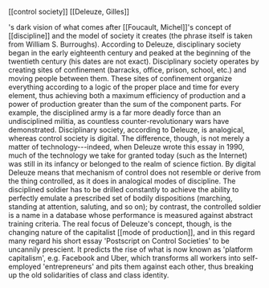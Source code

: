 [[control society]] [[Deleuze, Gilles]]

's dark vision of
what comes after [[Foucault, Michel]]'s concept of
[[discipline]] and the model
of society it creates (the phrase itself is taken from William S.
Burroughs). According to Deleuze, disciplinary society began in the
early eighteenth century and peaked at the beginning of the twentieth
century (his dates are not exact). Disciplinary society operates by
creating sites of confinement (barracks, office, prison, school, etc.)
and moving people between them. These sites of confinement organize
everything according to a logic of the proper place and time for every
element, thus achieving both a maximum efficiency of production and a
power of production greater than the sum of the component parts. For
example, the disciplined army is a far more deadly force than an
undisciplined militia, as countless counter-revolutionary wars have
demonstrated. Disciplinary society, according to Deleuze, is analogical,
whereas control society is digital. The difference, though, is not
merely a matter of technology---indeed, when Deleuze wrote this essay in
1990, much of the technology we take for granted today (such as the
Internet) was still in its infancy or belonged to the realm of science
fiction. By digital Deleuze means that mechanism of control does not
resemble or derive from the thing controlled, as it does in analogical
modes of discipline. The disciplined soldier has to be drilled
constantly to achieve the ability to perfectly emulate a prescribed set
of bodily dispositions (marching, standing at attention, saluting, and
so on); by contrast, the controlled soldier is a name in a database
whose performance is measured against abstract training criteria. The
real focus of Deleuze's concept, though, is the changing nature of the
capitalist [[mode of production]], and in this
regard many regard his short essay 'Postscript on Control Societies' to
be uncannily prescient. It predicts the rise of what is now known as
'platform capitalism', e.g. Facebook and Uber, which transforms all
workers into self-employed 'entrepreneurs' and pits them against each
other, thus breaking up the old solidarities of class and class
identity.
